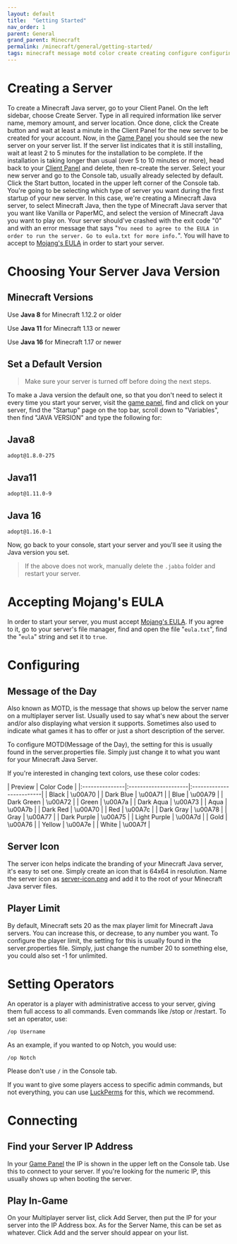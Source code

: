 ```yaml
---
layout: default
title:  "Getting Started"
nav_order: 1
parent: General
grand_parent: Minecraft
permalink: /minecraft/general/getting-started/
tags: minecraft message motd color create creating configure configuring ip address connecting server icon installing eula
---
```

# Creating a Server
To create a Minecraft Java server, go to your Client Panel. On the left sidebar, choose Create Server. Type in all required information like server name, memory amount, and server location. Once done, click the Create button and wait at least a minute in the Client Panel for the new server to be created for your account. Now, in the [Game Panel](https://panel.falix.gg/) you should see the new server on your server list. If the server list indicates that it is still installing, wait at least 2 to 5 minutes for the installation to be complete. If the installation is taking longer than usual (over 5 to 10 minutes or more), head back to your [Client Panel](https://client.falix.gg/) and delete, then re-create the server. Select your new server and go to the Console tab, usually already selected by default. Click the Start button, located in the upper left corner of the Console tab. You're going to be selecting which type of server you want during the first startup of your new server. In this case, we're creating a Minecraft Java server, to select Minecraft Java, then the type of Minecraft Java server that you want like Vanilla or PaperMC, and select the version of Minecraft Java you want to play on. Your server should've crashed with the exit code "0" and with an error message that says "`You need to agree to the EULA in order to run the server. Go to eula.txt for more info.`". You will have to accept to [Mojang's EULA](https://account.mojang.com/documents/minecraft_eula) in order to start your server.

# Choosing Your Server Java Version
<!-- # What is Java? (An explantion for noobs will be added later on) -->
## Minecraft Versions
Use **Java 8** for Minecraft 1.12.2 or older

Use **Java 11** for Minecraft 1.13 or newer

Use **Java 16** for Minecraft 1.17 or newer

## Set a Default Version
> Make sure your server is turned off before doing the next steps.

To make a Java version the default one, so that you don't need to select it every time you start your server, visit the [game panel](https://panel.falixnodes.net/), find and click on your server, find the "Startup" page on the top bar, scroll down to "Variables", then find "JAVA VERSION" and type the following for:

## Java8
`adopt@1.8.0-275`

## Java11
`adopt@1.11.0-9`

## Java 16
`adopt@1.16.0-1`

Now, go back to your console, start your server and you'll see it using the Java version you set.

> If the above does not work, manually delete the `.jabba` folder and restart your server.

# Accepting Mojang's EULA
<!-- Who is Mojang? (An explantion for noobs will be added later on) -->
In order to start your server, you must accept [Mojang's EULA](https://account.mojang.com/documents/minecraft_eula). If you agree to it, go to your server's file manager, find and open the file "`eula.txt`", find the "`eula`" string and set it to `true`.

# Configuring
## Message of the Day
Also known as MOTD, is the message that shows up below the server name on a multiplayer server list. Usually used to say what's new about the server and/or also displaying what version it supports. Sometimes also used to indicate what games it has to offer or just a short description of the server.

To configure MOTD(Message of the Day), the setting for this is usually found in the server.properties file. Simply just change it to what you want for your Minecraft Java Server.

If you're interested in changing text colors, use these color codes:

| Preview    | Color Code |
|:---------------|:---------------------|:-------------------------|
| <span id="black_color" class="color-block"></span> Black | \u00A70 |
| <span id="dark_blue_color" class="color-block"></span> Dark Blue | \u00A71 |
| <span id="blue_color" class="color-block"></span> Blue | \u00A79 |
| <span id="dark_green_color" class="color-block"></span> Dark Green | \u00A72 |
| <span id="green_color" class="color-block"></span> Green | \u00A7a |
| <span id="dark_aqua_color" class="color-block"></span> Dark Aqua | \u00A73 |
| <span id="aqua_color" class="color-block"></span> Aqua | \u00A7b |
| <span id="dark_red_color" class="color-block"></span> Dark Red | \u00A70 |
| <span id="red_color" class="color-block"></span> Red | \u00A7c |
| <span id="dark_gray_color" class="color-block"></span> Dark Gray | \u00A78 |
| <span id="gray_color" class="color-block"></span> Gray | \u00A77 |
| <span id="dark_purple_color" class="color-block"></span> Dark Purple | \u00A75 |
| <span id="light_purple_color" class="color-block"></span> Light Purple | \u00A7d |
| <span id="gold_color" class="color-block"></span> Gold | \u00A76 |
| <span id="yellow_color" class="color-block"></span> Yellow | \u00A7e |
| <span id="white_color" class="color-block"></span> White | \u00A7f |

## Server Icon
The server icon helps indicate the branding of your Minecraft Java server, it's easy to set one. Simply create an icon that is 64x64 in resolution. Name the server icon as <u>server-icon.png</u> and add it to the root of your Minecraft Java server files.

## Player Limit

By default, Minecraft sets 20 as the max player limit for Minecraft Java servers. You can increase this, or decrease, to any number you want. To configure the player limit, the setting for this is usually found in the server.properties file. Simply, just change the number 20 to something else, you could also set -1 for unlimited.

# Setting Operators
An operator is a player with administrative access to your server, giving them full access to all commands. Even commands like /stop or /restart.
To set an operator, use:

```
/op Username
```

As an example, if you wanted to op Notch, you would use:

```
/op Notch
```

Please don't use `/` in the Console tab.

If you want to give some players access to specific admin commands, but not everything, you can use [LuckPerms](https://luckperms.net/) for this, which we recommend.

# Connecting
## Find your Server IP Address
In your [Game Panel](https://panel.falix.gg/) the IP is shown in the upper left on the Console tab. Use this to connect to your server.
If you're looking for the numeric IP, this usually shows up when booting the server.

## Play In-Game
On your Multiplayer server list, click Add Server, then put the IP for your server into the IP Address box. As for the Server Name, this can be set as whatever. Click Add and the server should appear on your list.